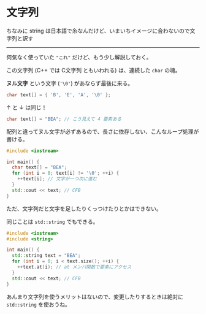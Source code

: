 # 文字列

ちなみに string は日本語で糸なんだけど、いまいちイメージに合わないので文字列と訳す

---

何気なく使っていた `"これ"` だけど、もう少し解説しておく。

この文字列 (C++ では C文字列 ともいわれる) は、連続した `char` の塊。

**ヌル文字** という文字 (`'\0'`) があならず最後に来る。

```cpp
char text[] = { 'B', 'E', 'A', '\0' };
```

↑ と ↓ は同じ！

```cpp
char text[] = "BEA"; // こう見えて 4 要素ある
```

配列と違ってヌル文字が必ずあるので、長さに依存しない、こんなループ処理が書ける。

```cpp
#include <iostream>

int main() {
  char text[] = "BEA";
  for (int i = 0; text[i] != '\0'; ++i) {
    ++text[i]; // 文字が一つ次に進む
  }
  std::cout << text; // CFB
}
```

ただ、文字列だと文字を足したりくっつけたりとかはできない。

同じことは `std::string` でもできる。

```cpp
#include <iostream>
#include <string>

int main() {
  std::string text = "BEA";
  for (int i = 0; i < text.size(); ++i) {
    ++text.at(i); // at メンバ関数で要素にアクセス
  }
  std::cout << text; // CFB
}
```

あんまり文字列を使うメリットはないので、変更したりするときは絶対に `std::string` を使おうね。
